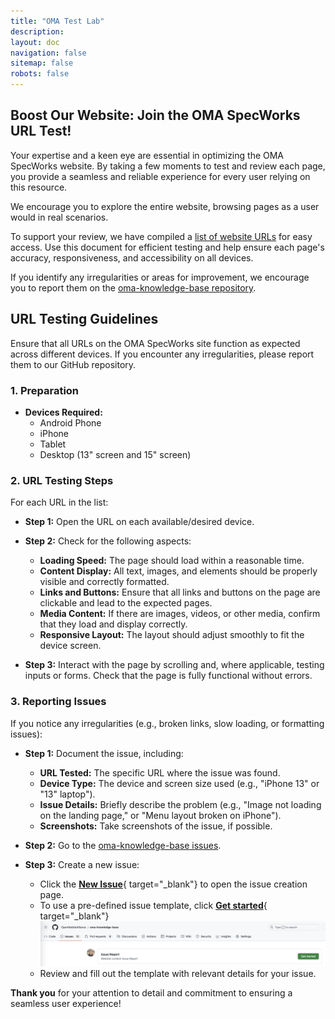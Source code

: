 ```yaml
---
title: "OMA Test Lab"
description:
layout: doc
navigation: false
sitemap: false
robots: false
---
```


## Boost Our Website: Join the OMA SpecWorks URL Test!


Your expertise and a keen eye are essential in optimizing the OMA SpecWorks website. By taking a few moments to test and review each page, you provide a seamless and reliable experience for every user relying on this resource.  

We encourage you to explore the entire website, browsing pages as a user would in real scenarios.  

To support your review, we have compiled a <a href="https://docs.google.com/spreadsheets/d/1l92rhrcTBA48DPQM5FmoWA-rz3MgUO4NHa5RBitaVkk/edit?usp=sharing" target="_blank">list of website URLs</a> for easy access. Use this document for efficient testing and help ensure each page's accuracy, responsiveness, and accessibility on all devices.

If you identify any irregularities or areas for improvement, we encourage you to report them on the <a href="https://github.com/OpenMobileAlliance/oma-knowledge-base" target="_blank">oma-knowledge-base repository</a>.  


## URL Testing Guidelines

Ensure that all URLs on the OMA SpecWorks site function as expected across different devices. If you encounter any irregularities, please report them to our GitHub repository.

### 1. Preparation

   - **Devices Required:**  
     - Android Phone  
     - iPhone  
     - Tablet  
     - Desktop (13" screen and 15" screen)

 
### 2. URL Testing Steps

   For each URL in the list:

   - **Step 1:** Open the URL on each available/desired device.
   - **Step 2:** Check for the following aspects:
     - **Loading Speed:** The page should load within a reasonable time.
     - **Content Display:** All text, images, and elements should be properly visible and correctly formatted.
     - **Links and Buttons:** Ensure that all links and buttons on the page are clickable and lead to the expected pages.
     - **Media Content:** If there are images, videos, or other media, confirm that they load and display correctly.
     - **Responsive Layout:** The layout should adjust smoothly to fit the device screen.

   - **Step 3:** Interact with the page by scrolling and, where applicable, testing inputs or forms. Check that the page is fully functional without errors.


### 3. Reporting Issues

   If you notice any irregularities (e.g., broken links, slow loading, or formatting issues):

   - **Step 1:** Document the issue, including:
     - **URL Tested:** The specific URL where the issue was found.
     - **Device Type:** The device and screen size used (e.g., "iPhone 13" or "13" laptop").
     - **Issue Details:** Briefly describe the problem (e.g., "Image not loading on the landing page," or "Menu layout broken on iPhone").
     - **Screenshots:** Take screenshots of the issue, if possible.

   - **Step 2:** Go to the <a href="https://github.com/OpenMobileAlliance/oma-knowledge-base/issues" target="_blank">oma-knowledge-base issues</a>.
   - **Step 3:** Create a new issue:
     - Click the [**New Issue**](https://github.com/OpenMobileAlliance/oma-knowledge-base/issues/new/choose){ target="_blank"} to open the issue creation page.
     - To use a pre-defined issue template, click [**Get started**](https://github.com/OpenMobileAlliance/oma-knowledge-base/issues/new?assignees=gocadimic&labels=New%2CP3&projects=&template=website-content-issue.yaml){ target="_blank"}
     ![screenshot](/images/use_issue-template.png)
     - Review and fill out the template with relevant details for your issue.
     
**Thank you** for your attention to detail and commitment to ensuring a seamless user experience!
